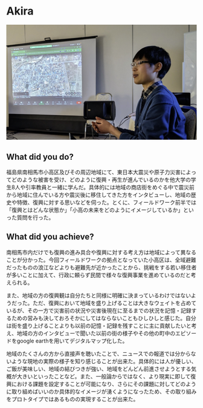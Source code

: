 # Akira
![Alt text](../images/akira.jpg)

## What did you do?

福島県南相馬市小高区及びその周辺地域にて、東日本大震災や原子力災害によってどのような被害を受け、どのように復興・再生が進んでいるのかを他大学の学生8人や引率教員と一緒に学んだ。具体的には地域の商店街をめぐる中で震災前から地域に住んでいる方や震災後に移住してきた方をインタビューし、地域の歴史や特徴、復興に対する思いなどを伺った。とくに、フィールドワーク前半では「復興とはどんな状態か」「小高の未来をどのようにイメージしているか」といった質問を行った。	

## What did you achieve?

南相馬市内だけでも復興の進み具合や復興に対する考え方は地域によって異なることが分かった。今回フィールドワークの拠点となっていた小高区は、全域避難だったものの浪江などよりも避難先が近かったことから、挑戦をする若い移住者が多いことに加えて、行政に頼らず民間で様々な復興事業を進めているのだと考えられる。

また、地域の方の復興観は自分たちと同様に明確に決まっているわけではないようだった。ただ、復興において地域を盛り上げることは大きなウェイトを占めているが、その一方で災害前の状況や災害後現在に至るまでの状況を記憶・記録するための営みも決しておろそかにしてはならないこともひしひしと感じた。自分は街を盛り上げることよりも以前の記憶・記録を残すことに主に貢献したいと考え、地域の方のインタビューで聞いた以前の街の様子やその他の町中のエピソードをgoogle earthを用いてデジタルマップ化した。

地域のたくさんの方から直接声を聴いたことで、ニュースでの報道では分からないような現地の実際の様子を知り感じることが出来た。具体的には人が優しい、ご飯が美味しい、地域の結びつきが強い、地域をどんどん前進させようとする気概が大きいといったことなど。また、一般論からではなく、より現実に即して復興における課題を設定することが可能になり、さらにその課題に対してどのように取り組めばいいのか具体的なイメージが湧くようになったため、その取り組みをプロトタイプではあるものの実現することが出来た。